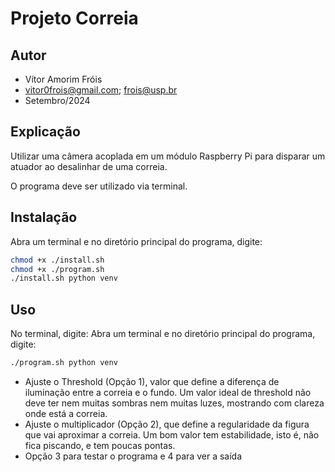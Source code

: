 # Projeto Correia
## Autor
- Vítor Amorim Fróis 
- vitor0frois@gmail.com; frois@usp.br
- Setembro/2024

## Explicação
Utilizar uma câmera acoplada em um módulo Raspberry Pi para disparar um atuador ao desalinhar de uma correia.

O programa deve ser utilizado via terminal.

## Instalação
Abra um terminal e no diretório principal do programa, digite:
``` bash
chmod +x ./install.sh 
chmod +x ./program.sh 
./install.sh python venv
```

## Uso
No terminal, digite:
Abra um terminal e no diretório principal do programa, digite:
``` bash
./program.sh python venv
```

- Ajuste o Threshold (Opção 1), valor que define a diferença de iluminação entre a correia e o fundo. Um valor ideal de threshold
não deve ter nem muitas sombras nem muitas luzes, mostrando com clareza onde está a correia.
- Ajuste o multiplicador (Opção 2), que define a regularidade da figura que vai aproximar a correia. Um bom valor tem estabilidade, isto é, não fica piscando, e tem poucas pontas.
- Opção 3 para testar o programa e 4 para ver a saída